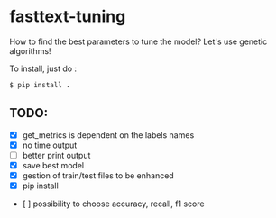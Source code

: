 # fasttext-tuning

How to find the best parameters to tune the model? Let's use genetic algorithms!

To install, just do :

```bash
$ pip install .
```

## TODO:

 - [X] get_metrics is dependent on the labels names
 - [X] no time output
 - [ ] better print output
 - [X] save best model
 - [X] gestion of train/test files to be enhanced
 - [X] pip install
 - [ ] possibility to choose accuracy, recall, f1 score
